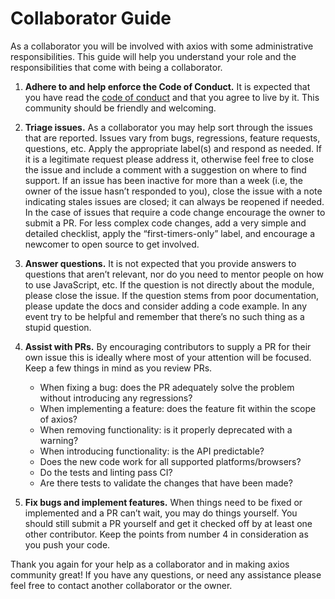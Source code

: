 # Collaborator Guide

As a collaborator you will be involved with axios with some administrative responsibilities. This guide will help you understand your role and the responsibilities that come with being a collaborator.

1. __Adhere to and help enforce the Code of Conduct.__ It is expected that you have read the [code of conduct](https://https://github.com/Stimson-Center/stimson-web-curator/blob/master/CODE_OF_CONDUCT.md) and that you agree to live by it. This community should be friendly and welcoming.

1. __Triage issues.__ As a collaborator you may help sort through the issues that are reported. Issues vary from bugs, regressions, feature requests, questions, etc. Apply the appropriate label(s) and respond as needed. If it is a legitimate request please address it, otherwise feel free to close the issue and include a comment with a suggestion on where to find support. If an issue has been inactive for more than a week (i.e, the owner of the issue hasn’t responded to you), close the issue with a note indicating stales issues are closed; it can always be reopened if needed. In the case of issues that require a code change encourage the owner to submit a PR. For less complex code changes, add a very simple and detailed checklist, apply the “first-timers-only” label, and encourage a newcomer to open source to get involved.

1. __Answer questions.__ It is not expected that you provide answers to questions that aren’t relevant, nor do you need to mentor people on how to use JavaScript, etc. If the question is not directly about the module, please close the issue. If the question stems from poor documentation, please update the docs and consider adding a code example. In any event try to be helpful and remember that there’s no such thing as a stupid question.

1. __Assist with PRs.__ By encouraging contributors to supply a PR for their own issue this is ideally where most of your attention will be focused. Keep a few things in mind as you review PRs.
	- When fixing a bug: does the PR adequately solve the problem without introducing any regressions?
	- When implementing a feature: does the feature fit within the scope of axios?
	- When removing functionality: is it properly deprecated with a warning?
	- When introducing functionality: is the API predictable?
	- Does the new code work for all supported platforms/browsers?
	- Do the tests and linting pass CI?
	- Are there tests to validate the changes that have been made?

1. __Fix bugs and implement features.__ When things need to be fixed or implemented and a PR can’t wait, you may do things yourself. You should still submit a PR yourself and get it checked off by at least one other contributor. Keep the points from number 4 in consideration as you push your code.

Thank you again for your help as a collaborator and in making axios community great! If you have any questions, or need any assistance please feel free to contact another collaborator or the owner.

